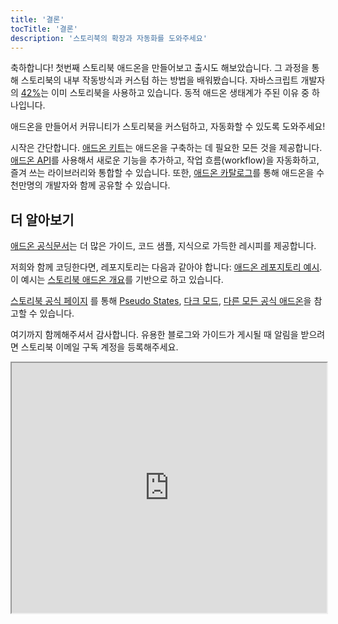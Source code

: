 ```yaml
---
title: '결론'
tocTitle: '결론'
description: '스토리북의 확장과 자동화를 도와주세요'
---
```


축하합니다! 첫번째 스토리북 애드온을 만들어보고 출시도 해보았습니다. 그 과정을 통해 스토리북의 내부 작동방식과 커스텀 하는 방법을 배워봤습니다. 자바스크립트 개발자의 [42%](https://2020.stateofjs.com/en-us/technologies/testing/testing_experience_ranking/)는 이미 스토리북을 사용하고 있습니다. 동적 애드온 생태계가 주된 이유 중 하나입니다.

애드온을 만들어서 커뮤니티가 스토리북을 커스텀하고, 자동화할 수 있도록 도와주세요!

시작은 간단합니다. [애드온 키트](https://github.com/storybookjs/addon-kit)는 애드온을 구축하는 데 필요한 모든 것을 제공합니다. [애드온 API](https://storybook.js.org/docs/react/addons/addons-api)를 사용해서 새로운 기능을 추가하고, 작업 흐름(workflow)을 자동화하고, 즐겨 쓰는 라이브러리와 통합할 수 있습니다. 또한, [애드온 카탈로그](https://storybook.js.org/addons)를 통해 애드온을 수천만명의 개발자와 함께 공유할 수 있습니다.

## 더 알아보기

[애드온 공식문서](https://storybook.js.org/docs/react/addons/introduction)는 더 많은 가이드, 코드 샘플, 지식으로 가득한 레시피를 제공합니다.

저희와 함께 코딩한다면, 레포지토리는 다음과 같아야 합니다: [애드온 레포지토리 예시](http://github.com/chromaui/learnstorybook-addon-code). 이 예시는 [스토리북 애드온 개요](https://github.com/chromaui/storybook-addon-outline)를 기반으로 하고 있습니다.

[스토리북 공식 페이지](https://next--storybookjs.netlify.app/official-storybook/) 를 통해 [Pseudo States](https://github.com/chromaui/storybook-addon-pseudo-states), [다크 모드](https://github.com/hipstersmoothie/storybook-dark-mode), [다른 모든 공식 애드온](https://github.com/storybookjs/storybook/tree/next/addons)을 참고할 수 있습니다.

여기까지 함께해주셔서 감사합니다. 유용한 블로그와 가이드가 게시될 때 알림을 받으려면 스토리북 이메일 구독 계정을 등록해주세요.

<iframe style="height:400px;width:100%;max-width:800px;margin:0px auto;" src="https://upscri.be/d42fc0?as_embed"></iframe>
